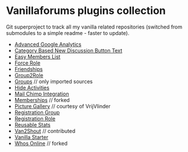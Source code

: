 # Vanillaforums plugins collection

Git superproject to track all my vanilla related repositories (switched from submodules to a simple readme - faster to update).

* [Advanced Google Analytics](https://github.com/lifeisfoo/AdvancedGoogleAnalytics)
* [Category Based New Discussion Button Text](https://github.com/lifeisfoo/CategoryBasedNewDiscussionButtonText)
* [Easy Members List](https://github.com/lifeisfoo/EasyMembersList)
* [Force Role](https://github.com/lifeisfoo/ForceRole)
* [Friendships](https://github.com/lifeisfoo/Friendships)
* [Group2Role](https://github.com/lifeisfoo/Group2Role)
* [Groups](https://github.com/lifeisfoo/Groups) // only imported sources
* [Hide Activities](https://github.com/lifeisfoo/HideActivities)
* [Mail Chimp Integration](https://github.com/lifeisfoo/MailChimpIntegration)
* [Memberships](https://github.com/lifeisfoo/Memberships) // forked
* [Picture Gallery](https://github.com/lifeisfoo/PictureGallery) // courtesy of VrijVlinder
* [Registration Group](https://github.com/lifeisfoo/RegistrationGroup)
* [Registration Role](https://github.com/lifeisfoo/RegistrationRole)
* [Reusable Stats](https://github.com/lifeisfoo/ReusableStats)
* [Van2Shout](https://github.com/lifeisfoo/Van2Shout) // contributed
* [Vanilla Starter](https://github.com/lifeisfoo/VanillaStarter)
* [Whos Online](https://github.com/lifeisfoo/WhosOnline) // forked
